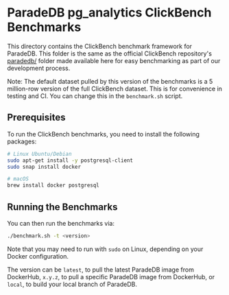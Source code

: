 # ParadeDB pg_analytics ClickBench Benchmarks

This directory contains the ClickBench benchmark framework for ParadeDB. This folder is the same as the official ClickBench repository's [paradedb/](https://github.com/ClickHouse/ClickBench/tree/main/paradedb) folder made available here for easy benchmarking as part of our development process.

Note: The default dataset pulled by this version of the benchmarks is a 5 million-row version of the full ClickBench dataset. This is for convenience in testing and CI. You can change this in the `benchmark.sh` script.

## Prerequisites

To run the ClickBench benchmarks, you need to install the following packages:

```bash
# Linux Ubuntu/Debian
sudo apt-get install -y postgresql-client
sudo snap install docker

# macOS
brew install docker postgresql
```

## Running the Benchmarks

You can then run the benchmarks via:

```bash
./benchmark.sh -t <version>
```

Note that you may need to run with `sudo` on Linux, depending on your Docker configuration.

The version can be `latest`, to pull the latest ParadeDB image from DockerHub, `x.y.z`, to pull a specific ParadeDB image from DockerHub, or `local`, to build your local branch of ParadeDB.
